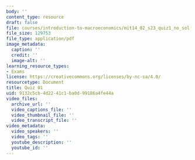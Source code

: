 ```yaml
---
body: ''
content_type: resource
draft: false
file: courses/introduction-to-macroeconomics/mit14_02_s23_quiz1_no_sol.pdf
file_size: 129753
file_type: application/pdf
image_metadata:
  caption: ''
  credit: ''
  image-alt: ''
learning_resource_types:
- Exams
license: https://creativecommons.org/licenses/by-nc-sa/4.0/
resourcetype: Document
title: Quiz 01
uid: 9132c5cb-4d22-41c1-ba0d-99186a4fe44a
video_files:
  archive_url: ''
  video_captions_file: ''
  video_thumbnail_file: ''
  video_transcript_file: ''
video_metadata:
  video_speakers: ''
  video_tags: ''
  youtube_description: ''
  youtube_id: ''
---
```

